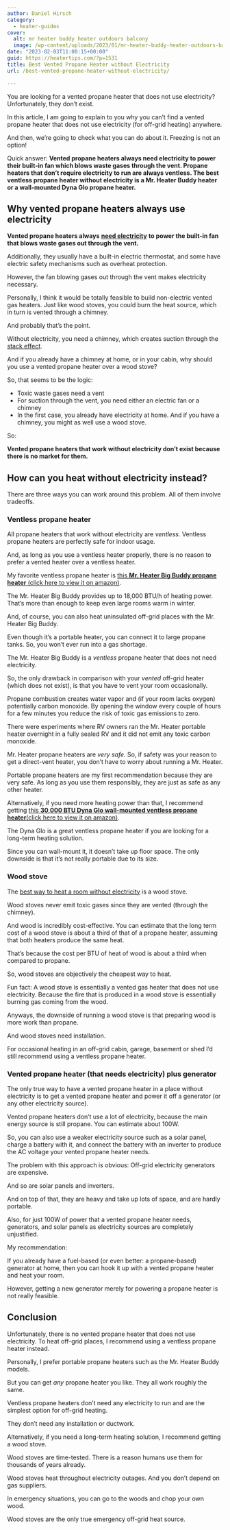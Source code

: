 ```yaml
---
author: Daniel Hirsch
category:
  - heater-guides
cover:
  alt: mr heater buddy heater outdoors balcony
  image: /wp-content/uploads/2023/01/mr-heater-buddy-heater-outdoors-balcony.jpg
date: "2023-02-03T11:00:15+00:00"
guid: https://heatertips.com/?p=1531
title: Best Vented Propane Heater without Electricity
url: /best-vented-propane-heater-without-electricity/

---
```

You are looking for a vented propane heater that does not use electricity? Unfortunately, they don’t exist.

In this article, I am going to explain to you why you can’t find a vented propane heater that does not use electricity (for off-grid heating) anywhere.

And then, we’re going to check what you can do about it. Freezing is not an option!

Quick answer: **Vented propane heaters always need electricity to power their built-in fan which blows waste gases through the vent. Propane heaters that don’t require electricity to run are always ventless. The best ventless propane heater without electricity is a Mr. Heater Buddy heater or a wall-mounted Dyna Glo propane heater.**

## Why vented propane heaters always use electricity

**Vented propane heaters always** [**need electricity**](/do-propane-heaters-need-electricity/) **to power the built-in fan that blows waste gases out through the vent.**

Additionally, they usually have a built-in electric thermostat, and some have electric safety mechanisms such as overheat protection.

However, the fan blowing gases out through the vent makes electricity necessary.

Personally, I think it would be totally feasible to build non-electric vented gas heaters. Just like wood stoves, you could burn the heat source, which in turn is vented through a chimney.

And probably that’s the point.

Without electricity, you need a chimney, which creates suction through the [stack effect](https://en.wikipedia.org/wiki/Stack_effect).

And if you already have a chimney at home, or in your cabin, why should you use a vented propane heater over a wood stove?

So, that seems to be the logic:

- Toxic waste gases need a vent
- For suction through the vent, you need either an electric fan or a chimney
- In the first case, you already have electricity at home. And if you have a chimney, you might as well use a wood stove.

So:

**Vented propane heaters that work without electricity don’t exist because there is no market for them.**

## How can you heat without electricity instead?

There are three ways you can work around this problem. All of them involve tradeoffs.

### Ventless propane heater

All propane heaters that work without electricity are _ventless._ Ventless propane heaters are perfectly safe for indoor usage.

And, as long as you use a ventless heater properly, there is no reason to prefer a vented heater over a ventless heater.

My favorite ventless propane heater is [this **Mr. Heater Big Buddy propane heater** (click here to view it on amazon)](https://www.amazon.com/Mr-Heater-Corporation-MH18B-Portable/dp/B07Q82MG8S?keywords=mr+heater+big+buddy&qid=1675417164&sprefix=mr+heater+big%2Caps%2C320&sr=8-5&linkCode=ll1&tag=heatertips-20&linkId=5f0d773e7e2f7965fb38c6a2c7fc3ace&language=en_US&ref_=as_li_ss_tl).

The Mr. Heater Big Buddy provides up to 18,000 BTU/h of heating power. That’s more than enough to keep even large rooms warm in winter.

And, of course, you can also heat uninsulated off-grid places with the Mr. Heater Big Buddy.

Even though it’s a portable heater, you can connect it to large propane tanks. So, you won’t ever run into a gas shortage.

The Mr. Heater Big Buddy is a _ventless_ propane heater that does not need electricity.

So, the only drawback in comparison with your _vented_ off-grid heater (which does not exist), is that you have to vent your room occasionally.

Propane combustion creates water vapor and (if your room lacks oxygen) potentially carbon monoxide. By opening the window every couple of hours for a few minutes you reduce the risk of toxic gas emissions to zero.

There were experiments where RV owners ran the Mr. Heater portable heater overnight in a fully sealed RV and it did not emit any toxic carbon monoxide.

Mr. Heater propane heaters are _very safe._ So, if safety was your reason to get a direct-vent heater, you don’t have to worry about running a Mr. Heater.

Portable propane heaters are my first recommendation because they are very safe. As long as you use them responsibly, they are just as safe as any other heater.

Alternatively, if you need more heating power than that, I recommend getting [this **30,000 BTU Dyna Glo wall-mounted ventless propane heater**(click here to view it on amazon)](https://www.amazon.com/Dyna-Glo-Liquid-Propane-Flame-Heater/dp/B07YBRDHT9?crid=HUVNSCTX6YOE&keywords=ventless+propane+heater&qid=1675421453&sprefix=ventless+propane+heate%2Caps%2C271&sr=8-6&linkCode=ll1&tag=heatertips-20&linkId=bb5579fb277018ee0400eb5f72dac765&language=en_US&ref_=as_li_ss_tl).

The Dyna Glo is a great ventless propane heater if you are looking for a long-term heating solution.

Since you can wall-mount it, it doesn’t take up floor space. The only downside is that it’s not really portable due to its size.

### Wood stove

The [best way to heat a room without electricity](/how-to-heat-room-without-electricity/) is a wood stove.

Wood stoves never emit toxic gases since they are vented (through the chimney).

And wood is incredibly cost-effective. You can estimate that the long term cost of a wood stove is about a third of that of a propane heater, assuming that both heaters produce the same heat.

That’s because the cost per BTU of heat of wood is about a third when compared to propane.

So, wood stoves are objectively the cheapest way to heat.

Fun fact: A wood stove is essentially a vented gas heater that does not use electricity. Because the fire that is produced in a wood stove is essentially burning gas coming from the wood.

Anyways, the downside of running a wood stove is that preparing wood is more work than propane.

And wood stoves need installation.

For occasional heating in an off-grid cabin, garage, basement or shed I’d still recommend using a ventless propane heater.

### Vented propane heater (that needs electricity) plus generator

The only true way to have a vented propane heater in a place without electricity is to get a vented propane heater and power it off a generator (or any other electricity source).

Vented propane heaters don’t use a lot of electricity, because the main energy source is still propane. You can estimate about 100W.

So, you can also use a weaker electricity source such as a solar panel, charge a battery with it, and connect the battery with an inverter to produce the AC voltage your vented propane heater needs.

The problem with this approach is obvious: Off-grid electricity generators are expensive.

And so are solar panels and inverters.

And on top of that, they are heavy and take up lots of space, and are hardly portable.

Also, for just 100W of power that a vented propane heater needs, generators, and solar panels as electricity sources are completely unjustified.

My recommendation:

If you already have a fuel-based (or even better: a propane-based) generator at home, then you can hook it up with a vented propane heater and heat your room.

However, getting a new generator merely for powering a propane heater is not really feasible.

## Conclusion

Unfortunately, there is no vented propane heater that does not use electricity. To heat off-grid places, I recommend using a ventless propane heater instead.

Personally, I prefer portable propane heaters such as the Mr. Heater Buddy models.

But you can get _any_ propane heater you like. They all work roughly the same.

Ventless propane heaters don’t need any electricity to run and are the simplest option for off-grid heating.

They don’t need any installation or ductwork.

Alternatively, if you need a long-term heating solution, I recommend getting a wood stove.

Wood stoves are time-tested. There is a reason humans use them for thousands of years already.

Wood stoves heat throughout electricity outages. And you don’t depend on gas suppliers.

In emergency situations, you can go to the woods and chop your own wood.

Wood stoves are the only true emergency off-grid heat source.
